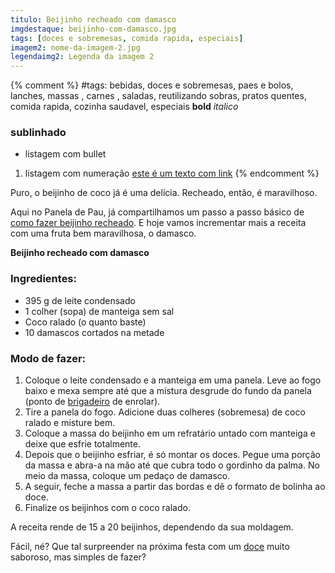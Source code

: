 ```yaml
---
titulo: Beijinho recheado com damasco
imgdestaque: beijinho-com-damasco.jpg
tags: [doces e sobremesas, comida rapida, especiais]
imagem2: nome-da-imagem-2.jpg
legendaimg2: Legenda da imagem 2
---
```

{% comment %}
#tags: bebidas, doces e sobremesas, paes e bolos, lanches, massas , carnes , saladas, reutilizando sobras, pratos quentes, comida rapida, cozinha saudavel, especiais
**bold**
*italico*
### sublinhado
* listagem com bullet
1. listagem com numeração
[este é um texto com link](https://www.enderecodolink.com)
{% endcomment %}

Puro, o beijinho de coco já é uma delícia. Recheado, então, é maravilhoso. 

Aqui no Panela de Pau, já compartilhamos um passo a passo básico de [como fazer beijinho recheado](http://paneladepau.com.br/beijinho-recheado/). E hoje vamos incrementar mais a receita com uma fruta bem maravilhosa, o damasco. 

**Beijinho recheado com damasco**

### Ingredientes: 

* 395 g de leite condensado
* 1 colher (sopa) de manteiga sem sal
* Coco ralado (o quanto baste)
* 10 damascos cortados na metade

### Modo de fazer: 

1. Coloque o leite condensado e a manteiga em uma panela. Leve ao fogo baixo e mexa sempre até que a mistura desgrude do fundo da panela (ponto de [brigadeiro](http://paneladepau.com.br/brigadeiro-de-ovomaltine/) de enrolar).
2. Tire a panela do fogo. Adicione duas colheres (sobremesa) de coco ralado e misture bem. 
3. Coloque a massa do beijinho em um refratário untado com manteiga e deixe que esfrie totalmente.
4. Depois que o beijinho esfriar, é só montar os doces. Pegue uma porção da massa e abra-a na mão até que cubra todo o gordinho da palma. No meio da massa, coloque um pedaço de damasco.  
5. A seguir, feche a massa a partir das bordas e dê o formato de bolinha ao doce.
6. Finalize os beijinhos com o coco ralado. 

A receita rende de 15 a 20 beijinhos, dependendo da sua moldagem.

Fácil, né? 
Que tal surpreender na próxima festa com um [doce](http://paneladepau.com.br/tags/doces-e-sobremesas/) muito saboroso, mas simples de fazer? 

